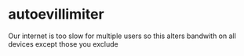 # autoevillimiter
Our internet is too slow for multiple users so this alters bandwith on all devices except those you exclude
